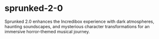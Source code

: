 # sprunked-2-0
Sprunked 2.0 enhances the Incredibox experience with dark atmospheres, haunting soundscapes, and mysterious character transformations for an immersive horror-themed musical journey.
